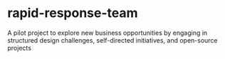 # rapid-response-team
A pilot project to explore new business opportunities by engaging in structured design challenges, self-directed initiatives, and open-source projects
